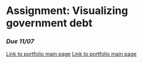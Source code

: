 # Assignment: Visualizing government debt
### *Due 11/07*
[Link to portfolio main page](/portfolio.md)
[Link to portfolio main page]([url](https://cailindz.github.io/portfolio/))
